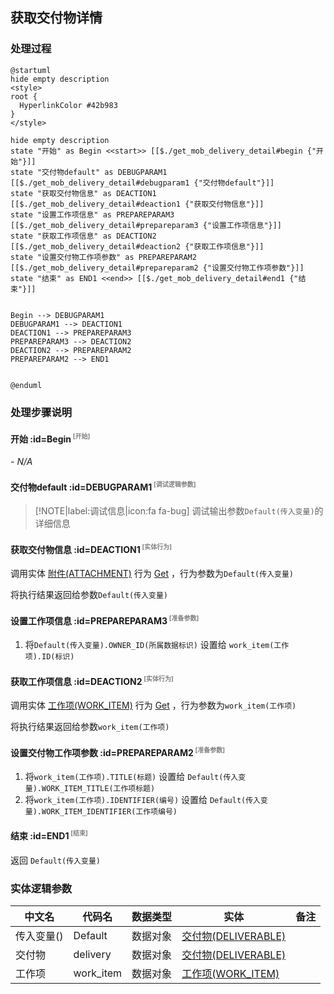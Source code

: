 ## 获取交付物详情 <!-- {docsify-ignore-all} -->

   

### 处理过程

```plantuml
@startuml
hide empty description
<style>
root {
  HyperlinkColor #42b983
}
</style>

hide empty description
state "开始" as Begin <<start>> [[$./get_mob_delivery_detail#begin {"开始"}]]
state "交付物default" as DEBUGPARAM1  [[$./get_mob_delivery_detail#debugparam1 {"交付物default"}]]
state "获取交付物信息" as DEACTION1  [[$./get_mob_delivery_detail#deaction1 {"获取交付物信息"}]]
state "设置工作项信息" as PREPAREPARAM3  [[$./get_mob_delivery_detail#prepareparam3 {"设置工作项信息"}]]
state "获取工作项信息" as DEACTION2  [[$./get_mob_delivery_detail#deaction2 {"获取工作项信息"}]]
state "设置交付物工作项参数" as PREPAREPARAM2  [[$./get_mob_delivery_detail#prepareparam2 {"设置交付物工作项参数"}]]
state "结束" as END1 <<end>> [[$./get_mob_delivery_detail#end1 {"结束"}]]


Begin --> DEBUGPARAM1
DEBUGPARAM1 --> DEACTION1
DEACTION1 --> PREPAREPARAM3
PREPAREPARAM3 --> DEACTION2
DEACTION2 --> PREPAREPARAM2
PREPAREPARAM2 --> END1


@enduml
```


### 处理步骤说明

#### 开始 :id=Begin<sup class="footnote-symbol"> <font color=gray size=1>[开始]</font></sup>



*- N/A*
#### 交付物default :id=DEBUGPARAM1<sup class="footnote-symbol"> <font color=gray size=1>[调试逻辑参数]</font></sup>



> [!NOTE|label:调试信息|icon:fa fa-bug]
> 调试输出参数`Default(传入变量)`的详细信息


#### 获取交付物信息 :id=DEACTION1<sup class="footnote-symbol"> <font color=gray size=1>[实体行为]</font></sup>



调用实体 [附件(ATTACHMENT)](module/Base/attachment.md) 行为 [Get](module/Base/attachment#行为) ，行为参数为`Default(传入变量)`

将执行结果返回给参数`Default(传入变量)`

#### 设置工作项信息 :id=PREPAREPARAM3<sup class="footnote-symbol"> <font color=gray size=1>[准备参数]</font></sup>



1. 将`Default(传入变量).OWNER_ID(所属数据标识)` 设置给  `work_item(工作项).ID(标识)`

#### 获取工作项信息 :id=DEACTION2<sup class="footnote-symbol"> <font color=gray size=1>[实体行为]</font></sup>



调用实体 [工作项(WORK_ITEM)](module/ProjMgmt/work_item.md) 行为 [Get](module/ProjMgmt/work_item#行为) ，行为参数为`work_item(工作项)`

将执行结果返回给参数`work_item(工作项)`

#### 设置交付物工作项参数 :id=PREPAREPARAM2<sup class="footnote-symbol"> <font color=gray size=1>[准备参数]</font></sup>



1. 将`work_item(工作项).TITLE(标题)` 设置给  `Default(传入变量).WORK_ITEM_TITLE(工作项标题)`
2. 将`work_item(工作项).IDENTIFIER(编号)` 设置给  `Default(传入变量).WORK_ITEM_IDENTIFIER(工作项编号)`

#### 结束 :id=END1<sup class="footnote-symbol"> <font color=gray size=1>[结束]</font></sup>



返回 `Default(传入变量)`



### 实体逻辑参数

|    中文名   |    代码名    |  数据类型    |  实体   |备注 |
| --------| --------| -------- | -------- | --------   |
|传入变量(<i class="fa fa-check"/></i>)|Default|数据对象|[交付物(DELIVERABLE)](module/Base/deliverable.md)||
|交付物|delivery|数据对象|[交付物(DELIVERABLE)](module/Base/deliverable.md)||
|工作项|work_item|数据对象|[工作项(WORK_ITEM)](module/ProjMgmt/work_item.md)||
